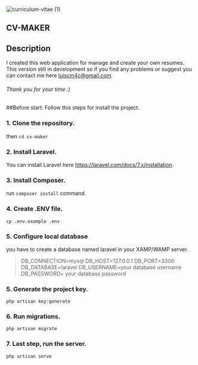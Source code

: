 ![curriculum-vitae (1)](https://user-images.githubusercontent.com/33894327/120533136-b4e61400-c3e0-11eb-8565-0b6f410bc574.png)
## CV-MAKER

## Description
I created this web application for manage and create your own resumes. This version still in development so if you find any problems or suggest you can contact me here luiscm4c@gmail.com.
###### Thank you for your time :)

##Before start:
Follow this steps for install the project.
### 1. Clone the repository.
then `cd cv-maker`

### 2. Install Laravel.
You can install Laravel here https://laravel.com/docs/7.x/installation.

### 3. Install Composer.
run   `composer install` command.

### 4. Create .ENV file.
`cp .env.example .env`

### 5. Configure local database
you have to create a database named laravel in your XAMP/WAMP server.
<blockquote>
DB_CONNECTION=mysql
DB_HOST=127.0.0.1
DB_PORT=3306
DB_DATABASE=laravel
DB_USERNAME=your database username
DB_PASSWORD= your database password
</blockquote>

###  5. Generate the project key.
`php artisan key:generate`

###  6. Run migrations.
`php artisan migrate`

### 7. Last step, run the server.
`php artisan serve`
